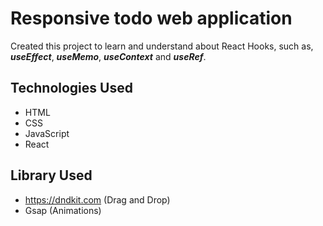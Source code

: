 # Responsive todo web application

Created this project to learn and understand about React Hooks, such as, *__useEffect__*, *__useMemo__*, *__useContext__* and *__useRef__*.

## Technologies Used
- HTML
- CSS
- JavaScript
- React

## Library Used
- https://dndkit.com (Drag and Drop)
- Gsap (Animations)
